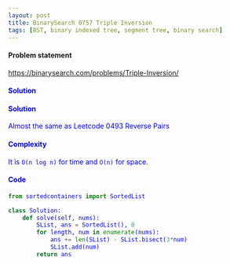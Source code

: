 ```yaml
---
layout: post
title: BinarySearch 0757 Triple Inversion
tags: [BST, binary indexed tree, segment tree, binary search]
---
```


#### Problem statement

<a href="https://binarysearch.com/problems/Triple-Inversion/"> <font color = blue>https://binarysearch.com/problems/Triple-Inversion/

#### Solution

#### Solution
Almost the same as Leetcode 0493 Reverse Pairs


#### Complexity
It is `O(n log n)` for time and `O(n)` for space.


#### Code
```python
from sortedcontainers import SortedList

class Solution:
    def solve(self, nums):
        SList, ans = SortedList(), 0   
        for length, num in enumerate(nums):
            ans += len(SList) - SList.bisect(3*num)
            SList.add(num)       
        return ans
```